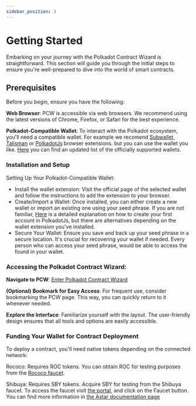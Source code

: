 ```yaml
---
sidebar_position: 3
---
```


# Getting Started 

Embarking on your journey with the Polkadot Contract Wizard is straightforward. This section will guide you through the initial steps to ensure you're well-prepared to dive into the world of smart contracts.

## Prerequisites

Before you begin, ensure you have the following:

**Web Browser**: PCW is accessible via web browsers. We recommend using the latest versions of Chrome, Firefox, or Safari for the best experience.

**Polkadot-Compatible Wallet**: To interact with the Polkadot ecosystem, you'll need a compatible wallet. For example we recomend [Subwallet](https://www.subwallet.app/), [Talisman](https://www.talisman.xyz/) or [PolkadotJs](https://polkadot.js.org/extension/) browser extensions. but you can use the wallet you like. [Here](https://wiki.polkadot.network/docs/wallets-and-extensions) you can find an updated list of the officially supported wallets. 

### Installation and Setup

Setting Up Your Polkadot-Compatible Wallet:

- Install the wallet extension: Visit the official page of the selected wallet and follow the instructions to add the extension to your browser.
- Create/Import a Wallet: Once installed, you can either create a new wallet or import an existing one using your seed phrase. If you are not familiar, [Here](https://wiki.polkadot.network/docs/learn-account-generation) is a detailed explanation on how to create your first account in PolkadotJs, but there are alternatives depending on the wallet extension you've installed.
- Secure Your Wallet: Ensure you save and back up your seed phrase in a secure location. It's crucial for recovering your wallet if needed. Every person who can access your seed phrase, would be able to access the found in your wallet.

### Accessing the Polkadot Contract Wizard:

**Navigate to PCW**: [Enter Polkadot Contract Wizard](https://www.contractwizard.xyz/)

**(Optional) Bookmark for Easy Access**: For frequent use, consider bookmarking the PCW page. This way, you can quickly return to it whenever needed.

**Explore the Interface**: Familiarize yourself with the layout. The user-friendly design ensures that all tools and options are easily accessible.

### Funding Your Wallet for Contract Deployment

To deploy a contract, you'll need native tokens depending on the connected network:

Rococo: Requires ROC tokens. You can obtain ROC for testing purposes from the [Rococo faucet](https://use.ink/faucet).

Shibuya: Requires SBY tokens. Acquire SBY for testing from the Shibuya faucet. To access the faucet visit [the portal](https://portal.astar.network/assets), and click on the Faucet button. You can find more information in [the Astar documentation page](https://docs.astar.network/docs/build/environment/faucet/)